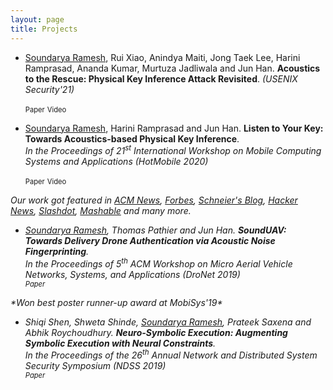 ```yaml
---
layout: page
title: Projects
---
```

<!--As you might have figured out by now, most research papers are hard to follow (read: boring). So, in this part of my webpage, I try to provide short blog articles explaining my research work without too much technical detail. The goal is bring out the main ideas in the paper and share some thoughts beyond those conveyed in the paper (to be updated soon!).

Below, I list my research projects and associated blog posts, with the most recent one first. -->
* <u>Soundarya Ramesh</u>, Rui Xiao, Anindya Maiti, Jong Taek Lee, Harini Ramprasad, Ananda Kumar, Murtuza Jadliwala and Jun Han. **Acoustics to the Rescue: Physical Key Inference Attack Revisited**. <i>(USENIX Security'21)</i>
	<div>
    <a href="{{ site.baseurl }}/papers/sec21fall_ramesh.pdf">
		<i class="fa fa-file-pdf-o"></i></a>
	<span style="font-size:80%">Paper</span>
	
    <a href="https://www.youtube.com/watch?v=hr_KW0_waEU">
   		<i class="fa fa-youtube-play"></i></a>
	<span style="font-size:80%">Video</span>
	</div>

* <u>Soundarya Ramesh</u>, Harini Ramprasad and Jun Han. **Listen to Your Key: Towards Acoustics-based Physical Key Inference**.
<br><i style="font-size:100%">In the Proceedings of 21<sup>st</sup> International Workshop on Mobile Computing Systems and Applications (HotMobile 2020)</i>
	<div>
    <a href="{{ site.baseurl }}/papers/spikey_hotmobile.pdf">
		<i class="fa fa-file-pdf-o"></i></a>
	<span style="font-size:80%">Paper</span>
	
    <a href="https://www.youtube.com/watch?v=bxyAa_txM34">
   		<i class="fa fa-youtube-play"></i></a>
	<span style="font-size:80%">Video</span>
	</div>
<i>*Our work got featured in <a href="https://cacm.acm.org/news/246744-picking-locks-with-audio-technology/fulltext">ACM News</a>,
<a href="https://www.forbes.com/sites/daveywinder/2020/08/22/how-hackers-use-sound-to-unlock-the-secrets-of-your-front-door-key-spikey-singapore-university-research/#135f0f905f9f">Forbes</a>, <a href="https://www.schneier.com/blog/archives/2020/08/copying_a_key_b.html">Schneier's Blog<a>, <a href="https://news.ycombinator.com/item?id=24172385">Hacker News</a>, <a href="https://yro.slashdot.org/story/20/08/18/2144252/researchers-can-duplicate-keys-from-the-sounds-they-make-in-locks">Slashdot</a>,  <a href="https://mashable.com/article/spikey-house-keys-listening-smartphone/">Mashable</a> and many more.*
<br>
* <u>Soundarya Ramesh</u>, Thomas Pathier and Jun Han. **SoundUAV: Towards Delivery Drone Authentication via Acoustic Noise Fingerprinting**.
<br><i>In the Proceedings of 5<sup>th</sup> ACM Workshop on Micro Aerial Vehicle Networks, Systems, and Applications (DroNet 2019)</i>
	<div>
    <a href="{{ site.baseurl }}/papers/sounduav_dronet.pdf">
		<i class="fa fa-file-pdf-o"></i></a>
	<span style="font-size:80%">Paper</span>
	</div>
<span>&#42;</span><i>Won best poster runner-up award at MobiSys'19</i><span>&#42;</span>
<br>
* Shiqi Shen, Shweta Shinde, <u>Soundarya Ramesh</u>, Prateek Saxena and Abhik Roychoudhury. **Neuro-Symbolic Execution: Augmenting Symbolic Execution with Neural Constraints**. 
<br><i>In the Proceedings of the 26<sup>th</sup> Annual Network and Distributed System Security Symposium (NDSS 2019) </i>
	<div>
    <a href="{{ site.baseurl }}/papers/neuex_ndss.pdf">
		<i class="fa fa-file-pdf-o"></i></a>
	<span style="font-size:80%">Paper</span>
	</div>
<!-- <a href="https://www.ndss-symposium.org/wp-content/uploads/2019/02/ndss2019_11-3_Shiqi_paper.pdf">(Link)</a> <br /> -->


<!--Learn more and contribute on [GitHub](https://github.com/poole).
![placeholder](/images/sound.png "This is my image")

## Setup

Some fun facts about the setup of this project include:

* Built for [Jekyll](http://jekyllrb.com)
* Developed on GitHub and hosted for free on [GitHub Pages](https://pages.github.com)
* Coded with [Sublime Text 2](http://sublimetext.com), an amazing code editor
* Designed and developed while listening to music like [Blood Bros Trilogy](https://soundcloud.com/maddecent/sets/blood-bros-series)

Have questions or suggestions? Feel free to [open an issue on GitHub](https://github.com/poole/issues/new) or [ask me on Twitter](https://twitter.com/mdo).

Thanks for reading!-->
